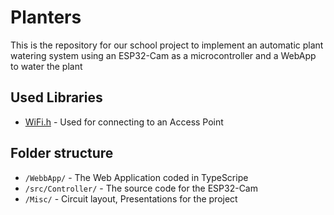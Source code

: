 # Planters
This is the repository for our school project to implement an automatic plant watering system using an ESP32-Cam as a microcontroller and a WebApp to water the plant

## Used Libraries
* [WiFi.h](https://platformio.org/lib/show/870/WiFi) - Used for connecting to an Access Point

## Folder structure
* ```/WebbApp/``` - The Web Application coded in TypeScripe
* ```/src/Controller/``` - The source code for the ESP32-Cam
* ```/Misc/``` - Circuit layout, Presentations for the project
